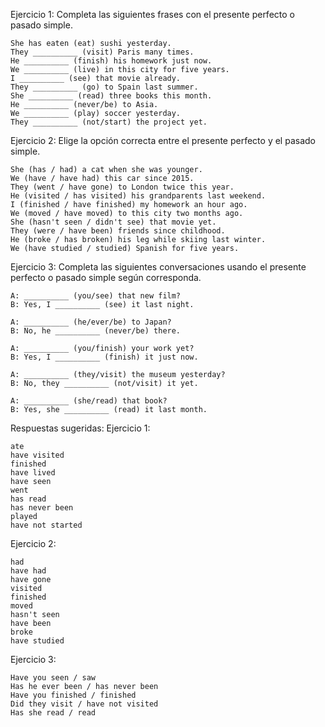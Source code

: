 Ejercicio 1: Completa las siguientes frases con el presente perfecto o pasado simple.

    She has eaten (eat) sushi yesterday.
    They __________ (visit) Paris many times.
    He __________ (finish) his homework just now.
    We __________ (live) in this city for five years.
    I __________ (see) that movie already.
    They __________ (go) to Spain last summer.
    She __________ (read) three books this month.
    He __________ (never/be) to Asia.
    We __________ (play) soccer yesterday.
    They __________ (not/start) the project yet.

Ejercicio 2: Elige la opción correcta entre el presente perfecto y el pasado simple.

    She (has / had) a cat when she was younger.
    We (have / have had) this car since 2015.
    They (went / have gone) to London twice this year.
    He (visited / has visited) his grandparents last weekend.
    I (finished / have finished) my homework an hour ago.
    We (moved / have moved) to this city two months ago.
    She (hasn't seen / didn't see) that movie yet.
    They (were / have been) friends since childhood.
    He (broke / has broken) his leg while skiing last winter.
    We (have studied / studied) Spanish for five years.

Ejercicio 3: Completa las siguientes conversaciones usando el presente perfecto o pasado simple según corresponda.

    A: __________ (you/see) that new film?
    B: Yes, I __________ (see) it last night.

    A: __________ (he/ever/be) to Japan?
    B: No, he __________ (never/be) there.

    A: __________ (you/finish) your work yet?
    B: Yes, I __________ (finish) it just now.

    A: __________ (they/visit) the museum yesterday?
    B: No, they __________ (not/visit) it yet.

    A: __________ (she/read) that book?
    B: Yes, she __________ (read) it last month.

Respuestas sugeridas:
Ejercicio 1:

    ate
    have visited
    finished
    have lived
    have seen
    went
    has read
    has never been
    played
    have not started

Ejercicio 2:

    had
    have had
    have gone
    visited
    finished
    moved
    hasn't seen
    have been
    broke
    have studied

Ejercicio 3:

    Have you seen / saw
    Has he ever been / has never been
    Have you finished / finished
    Did they visit / have not visited
    Has she read / read